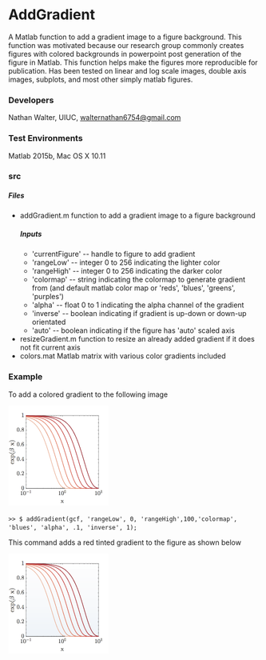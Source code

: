 # AddGradient
A Matlab function to add a gradient image to a figure background.  This function was motivated because our research group commonly creates figures with colored backgrounds in powerpoint post generation of the figure in Matlab.  This function helps make the figures more reproducible for publication.
Has been tested on linear and log scale images, double axis images, subplots, and most other simply matlab figures.

### Developers
Nathan Walter, UIUC, walternathan6754@gmail.com

### Test Environments
Matlab 2015b, Mac OS X 10.11

### src
##### Files
* addGradient.m
    function to add a gradient image to a figure background
    ##### Inputs
    * 'currentFigure' -- handle to figure to add gradient
    * 'rangeLow'      -- integer 0 to 256 indicating the lighter color
    * 'rangeHigh'     -- integer 0 to 256 indicating the darker color
    * 'colormap'      -- string indicating the colormap to generate gradient from (and default matlab color map or 'reds', 'blues', 'greens', 'purples')
    * 'alpha'         -- float 0 to 1 indicating the alpha channel of the gradient
    * 'inverse'       -- boolean indicating if gradient is up-down or down-up orientated
    * 'auto'          -- boolean indicating if the figure has 'auto' scaled axis
* resizeGradient.m
    function to resize an already added gradient if it does not fit current axis
* colors.mat
    Matlab matrix with various color gradients included

### Example
To add a colored gradient to the following image

<img src="./images/no_gradient.png" width="200">

`>> $ addGradient(gcf, 'rangeLow', 0, 'rangeHigh',100,'colormap', 'blues', 'alpha', .1, 'inverse', 1);`

This command adds a red tinted gradient to the figure as shown below

<img src="./images/with_gradient.png" width="200">
